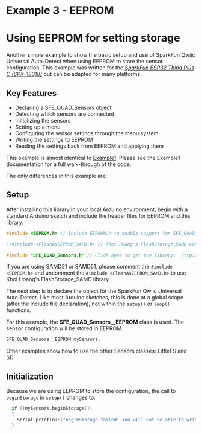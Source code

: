 # Example 3 - EEPROM
# Using EEPROM for setting storage

Another simple example to show the basic setup and use of SparkFun Qwiic Universal Auto-Detect when using EEPROM to store the sensor configuration.
This example was written for the [*SparkFun ESP32 Thing Plus C (SPX-18018)*](https://www.sparkfun.com/products/18018) but can be adapted for many platforms.

## Key Features

* Declaring a SFE_QUAD_Sensors object
* Detecting which sensors are connected
* Initializing the sensors
* Setting up a menu
* Configuring the sensor settings through the menu system
* Writing the settings to EEPROM
* Reading the settings back from EEPROM and applying them

This example is almost identical to [Example1](ex_01_Thing_Plus_C.md). Please see the Example1 documentation for a full walk-through of the code.

The only differences in this example are:

## Setup

After installing this library in your local Arduino environment, begin with a standard Arduino sketch and include the header files for EEPROM and this library:

```C++
#include <EEPROM.h> // Include EEPROM.h to enable support for SFE_QUAD_Sensors__EEPROM. Do this before #include "SFE_QUAD_Sensors.h"

//#include <FlashAsEEPROM_SAMD.h> // Khoi Hoang's FlashStorage_SAMD works well too:  http://librarymanager/All#FlashStorage_SAMD

#include "SFE_QUAD_Sensors.h" // Click here to get the library:  http://librarymanager/All#SparkFun_Qwiic_Universal_Auto-Detect
```

If you are using SAMD21 or SAMD51, please comment the ```#include <EEPROM.h>``` and uncomment the ```#include <FlashAsEEPROM_SAMD.h>``` to use Khoi Hoang's FlashStorage_SAMD library.

The next step is to declare the object for the SparkFun Qwiic Universal Auto-Detect. Like most Arduino sketches, this is done at a global scope (after the include file declaration), not within the ```setup()``` or ```loop()``` functions. 

For this example, the **SFE_QUAD_Sensors__EEPROM** class is used. The sensor configuration will be stored in EEPROM.

```C++
SFE_QUAD_Sensors__EEPROM mySensors;
```

Other examples show how to use the other Sensors classes: LittleFS and SD.

## Initialization

Because we are using EEPROM to store the configuration, the call to ```beginStorage``` in ```setup()``` changes to:

```C++
  if (!mySensors.beginStorage())
  {
    Serial.println(F("beginStorage failed! You will not be able to write or read the sensor configuration..."));
  }
```
